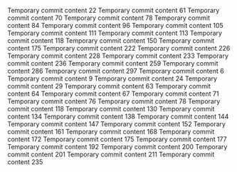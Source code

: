 Temporary commit content 22
Temporary commit content 61
Temporary commit content 70
Temporary commit content 78
Temporary commit content 84
Temporary commit content 96
Temporary commit content 105
Temporary commit content 111
Temporary commit content 113
Temporary commit content 118
Temporary commit content 150
Temporary commit content 175
Temporary commit content 222
Temporary commit content 226
Temporary commit content 228
Temporary commit content 233
Temporary commit content 236
Temporary commit content 259
Temporary commit content 286
Temporary commit content 297
Temporary commit content 6
Temporary commit content 9
Temporary commit content 24
Temporary commit content 29
Temporary commit content 63
Temporary commit content 64
Temporary commit content 67
Temporary commit content 71
Temporary commit content 76
Temporary commit content 78
Temporary commit content 118
Temporary commit content 130
Temporary commit content 134
Temporary commit content 138
Temporary commit content 144
Temporary commit content 147
Temporary commit content 152
Temporary commit content 161
Temporary commit content 168
Temporary commit content 172
Temporary commit content 175
Temporary commit content 177
Temporary commit content 192
Temporary commit content 200
Temporary commit content 201
Temporary commit content 211
Temporary commit content 235
